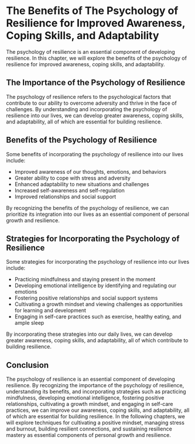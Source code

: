 The Benefits of The Psychology of Resilience for Improved Awareness, Coping Skills, and Adaptability
=============================================================================================================================================

The psychology of resilience is an essential component of developing resilience. In this chapter, we will explore the benefits of the psychology of resilience for improved awareness, coping skills, and adaptability.

The Importance of the Psychology of Resilience
----------------------------------------------

The psychology of resilience refers to the psychological factors that contribute to our ability to overcome adversity and thrive in the face of challenges. By understanding and incorporating the psychology of resilience into our lives, we can develop greater awareness, coping skills, and adaptability, all of which are essential for building resilience.

Benefits of the Psychology of Resilience
----------------------------------------

Some benefits of incorporating the psychology of resilience into our lives include:

* Improved awareness of our thoughts, emotions, and behaviors
* Greater ability to cope with stress and adversity
* Enhanced adaptability to new situations and challenges
* Increased self-awareness and self-regulation
* Improved relationships and social support

By recognizing the benefits of the psychology of resilience, we can prioritize its integration into our lives as an essential component of personal growth and resilience.

Strategies for Incorporating the Psychology of Resilience
---------------------------------------------------------

Some strategies for incorporating the psychology of resilience into our lives include:

* Practicing mindfulness and staying present in the moment
* Developing emotional intelligence by identifying and regulating our emotions
* Fostering positive relationships and social support systems
* Cultivating a growth mindset and viewing challenges as opportunities for learning and development
* Engaging in self-care practices such as exercise, healthy eating, and ample sleep

By incorporating these strategies into our daily lives, we can develop greater awareness, coping skills, and adaptability, all of which contribute to building resilience.

Conclusion
----------

The psychology of resilience is an essential component of developing resilience. By recognizing the importance of the psychology of resilience, understanding its benefits, and incorporating strategies such as practicing mindfulness, developing emotional intelligence, fostering positive relationships, cultivating a growth mindset, and engaging in self-care practices, we can improve our awareness, coping skills, and adaptability, all of which are essential for building resilience. In the following chapters, we will explore techniques for cultivating a positive mindset, managing stress and burnout, building resilient connections, and sustaining resilience mastery as essential components of personal growth and resilience.
